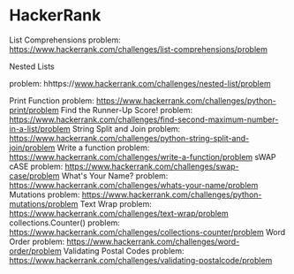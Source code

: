 # HackerRank

List Comprehensions 
problem: https://www.hackerrank.com/challenges/list-comprehensions/problem

Nested Lists

problem: hhttps://www.hackerrank.com/challenges/nested-list/problem

Print Function 
problem: https://www.hackerrank.com/challenges/python-print/problem
Find the Runner-Up Score! 
problem: https://www.hackerrank.com/challenges/find-second-maximum-number-in-a-list/problem
String Split and Join 
problem: https://www.hackerrank.com/challenges/python-string-split-and-join/problem
Write a function 
problem: https://www.hackerrank.com/challenges/write-a-function/problem
sWAP cASE 
problem: https://www.hackerrank.com/challenges/swap-case/problem
What's Your Name? 
problem: https://www.hackerrank.com/challenges/whats-your-name/problem
Mutations 
problem: https://www.hackerrank.com/challenges/python-mutations/problem
Text Wrap 
problem: https://www.hackerrank.com/challenges/text-wrap/problem
collections.Counter() 
problem: https://www.hackerrank.com/challenges/collections-counter/problem
Word Order 
problem: https://www.hackerrank.com/challenges/word-order/problem
Validating Postal Codes 
problem: https://www.hackerrank.com/challenges/validating-postalcode/problem
